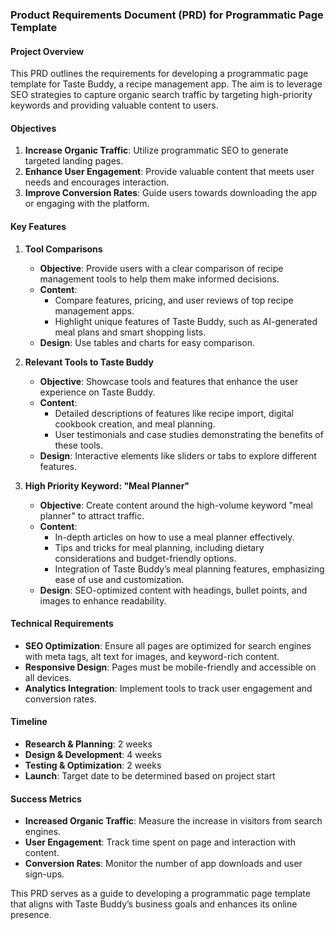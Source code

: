 ### Product Requirements Document (PRD) for Programmatic Page Template

#### Project Overview
This PRD outlines the requirements for developing a programmatic page template for Taste Buddy, a recipe management app. The aim is to leverage SEO strategies to capture organic search traffic by targeting high-priority keywords and providing valuable content to users.

#### Objectives
1. **Increase Organic Traffic**: Utilize programmatic SEO to generate targeted landing pages.
2. **Enhance User Engagement**: Provide valuable content that meets user needs and encourages interaction.
3. **Improve Conversion Rates**: Guide users towards downloading the app or engaging with the platform.

#### Key Features

1. **Tool Comparisons**
   - **Objective**: Provide users with a clear comparison of recipe management tools to help them make informed decisions.
   - **Content**: 
     - Compare features, pricing, and user reviews of top recipe management apps.
     - Highlight unique features of Taste Buddy, such as AI-generated meal plans and smart shopping lists.
   - **Design**: Use tables and charts for easy comparison.

2. **Relevant Tools to Taste Buddy**
   - **Objective**: Showcase tools and features that enhance the user experience on Taste Buddy.
   - **Content**:
     - Detailed descriptions of features like recipe import, digital cookbook creation, and meal planning.
     - User testimonials and case studies demonstrating the benefits of these tools.
   - **Design**: Interactive elements like sliders or tabs to explore different features.

3. **High Priority Keyword: "Meal Planner"**
   - **Objective**: Create content around the high-volume keyword "meal planner" to attract traffic.
   - **Content**:
     - In-depth articles on how to use a meal planner effectively.
     - Tips and tricks for meal planning, including dietary considerations and budget-friendly options.
     - Integration of Taste Buddy’s meal planning features, emphasizing ease of use and customization.
   - **Design**: SEO-optimized content with headings, bullet points, and images to enhance readability.

#### Technical Requirements
-  **SEO Optimization**: Ensure all pages are optimized for search engines with meta tags, alt text for images, and keyword-rich content.
-  **Responsive Design**: Pages must be mobile-friendly and accessible on all devices.
-  **Analytics Integration**: Implement tools to track user engagement and conversion rates.

#### Timeline
-  **Research & Planning**: 2 weeks
-  **Design & Development**: 4 weeks
-  **Testing & Optimization**: 2 weeks
-  **Launch**: Target date to be determined based on project start

#### Success Metrics
-  **Increased Organic Traffic**: Measure the increase in visitors from search engines.
-  **User Engagement**: Track time spent on page and interaction with content.
-  **Conversion Rates**: Monitor the number of app downloads and user sign-ups.

This PRD serves as a guide to developing a programmatic page template that aligns with Taste Buddy’s business goals and enhances its online presence.


